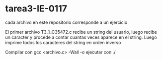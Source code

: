 # tarea3-IE-0117
cada archivo en este repositorio corresponde a un ejercicio

El primer archivo T3_1_C35472.c recibe un string del usuario, luego recibe un caracter y procede a contar cuantas veces aparece en el string. Luego imprime todos los caracteres del string en orden inverso

Compilar con  gcc <archivo.c> -Wall -o <archivo> 
ejecutar con ./<archivo>
